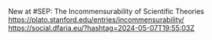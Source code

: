 New at #SEP: The Incommensurability of Scientific Theories https://plato.stanford.edu/entries/incommensurability/ https://social.dfaria.eu/?hashtag=2024-05-07T19:55:03Z